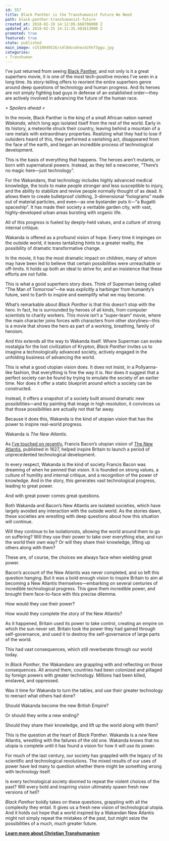 ```yaml
---
id: 557
title: Black Panther is the Transhumanist Future We Need
path: black-panther-transhumanist-future
created_at: 2018-02-19 14:12:09.668706000 Z
updated_at: 2018-02-25 14:11:35.481613000 Z
promoted: true
featured: true
state: published
main_image: v1519049526/s4l0dvsdnezdzhhf3ggu.jpg
categories:
- Transhuman
---
```

I’ve just returned from seeing [Black Panther](https://www.youtube.com/watch?v=xjDjIWPwcPU), and not only is it a great superhero movie, it is one of the most tech-positive movies I’ve seen in a long time. Its story-telling offers to reorient the entire superhero genre around deep questions of technology and human progress. And its heroes are not simply fighting bad guys in defense of an established order—they are actively involved in advancing the future of the human race.

*> Spoilers ahead <*

In the movie, Black Panther is the king of a small African nation named *Wakanda*, which long ago isolated itself from the rest of the world. Early in its history, a meteorite struck their country, leaving behind a mountain of a rare metals with extraordinary properties. Realizing what they had to lose if outsiders heard of this, they performed a vanishing act, disappeared from the face of the earth, and began an incredible process of technological development.

This is the basis of everything that happens. The heroes aren’t mutants, or born with supernatural powers. Instead, as they tell a newcomer, “There’s no magic here—just technology”. 

For the Wakandans, that technology includes highly advanced medical knowledge, the tools to make people stronger and less susceptible to injury, and the ability to stabilize and revive people normally thought of as dead. It allows them to create bulletproof clothing, 3-dimensional “holograms” made out of material particles, and even—as one bystander puts it—“a Bugatti spaceship”. It has made their society a veritable garden city, with vast, highly-developed urban areas bursting with organic life.

All of this progress is fueled by deeply-held values, and a culture of strong internal critique.

Wakanda is offered as a profound vision of hope. Every time it impinges on the outside world, it leaves tantalizing hints to a greater reality, the possibility of dramatic transformative change. 

In the movie, it has the most dramatic impact on children, many of whom may have been led to believe that certain possibilities were unreachable or off-limits. It holds up both an ideal to strive for, and an insistence that these efforts are not futile.

This is what a good superhero story does. Think of Superman being called “The Man of Tomorrow”—he was explicitly a harbinger from humanity’s future, sent to Earth to inspire and exemplify what we may become.

What’s remarkable about *Black Panther* is that this doesn’t stop with the hero. In fact, he is surrounded by heroes of all kinds, from computer scientists to charity workers. This movie isn’t a “super-team” movie, where the main character joins forces with characters from other storylines—this is a movie that shows the hero as part of a working, breathing, family of heroism. 

And this extends all the way to Wakanda itself. Where Superman can evoke nostalgia for the lost civilization of Krypton, *Black Panther* invites us to imagine a technologically advanced society, actively engaged in the unfolding business of advancing the world.

This is what a good utopian vision does. It does not insist, in a Pollyanna-like fashion, that everything is fine the way it is. Nor does it suggest that a perfect society can be found by trying to emulate the society of an earlier time. Nor does it offer a static blueprint around which a society can be constructed.

Instead, it offers a snapshot of a society built around dramatic new possibilities—and by painting that image in high resolution, it convinces us that those possibilities are actually not that far away.

Because it does this, Wakanda is the kind of utopian vision that has the power to inspire real-world progress. 

Wakanda is *The New Atlantis*.

As [I’ve touched on recently](http://micahredding.com/blog/francis-bacon-christian-transhumanist), Francis Bacon’s utopian vision of [The New Atlantis](https://smile.amazon.com/Atlantis-Great-Instauration-Crofts-Classics-ebook/dp/B01DQ3GZ9M/ref=as_li_ss_tl?linkId=ce35711734b8f11f13027d757acf19b8&me=&linkCode=ll1&tag=micahredding-20&_encoding=UTF8), published in 1627, helped inspire Britain to launch a period of unprecedented technological development. 

In every respect, Wakanda is the kind of society Francis Bacon was dreaming of when he penned that vision. It is founded on strong values, a culture of humility and internal critique, and a recognition of the power of knowledge. And in the story, this generates vast technological progress, leading to great power. 

And with great power comes great questions.

Both Wakanda and Bacon’s New Atlantis are isolated societies, which have largely avoided any interaction with the outside world. As the stories dawn, these societies are wrestling with deep questions about how this situation will continue.

Will they continue to be isolationists, allowing the world around them to go on suffering? Will they use their power to take over everything else, and run the world their own way? Or will they share their knowledge, lifting up others along with them?

These are, of course, the choices we always face when wielding great power. 

Bacon’s account of the New Atlantis was never completed, and so left this question hanging. But it was a bold enough vision to inspire Britain to aim at becoming a New Atlantis themselves—embarking on several centuries of incredible technological progress. This gave them incredible power, and brought them face-to-face with this precise dilemma. 

How would they use their power? 

How would they complete the story of the New Atlantis?

As it happened, Britain used its power to take control, creating an empire on which the sun never set. Britain took the power they had gained through self-governance, and used it to destroy the self-governance of large parts of the world. 

This had vast consequences, which still reverberate through our world today.

In *Black Panther*, the Wakandans are grappling with and reflecting on those consequences. All around them, countries had been colonized and pillaged by foreign powers with greater technology. Millions had been killed, enslaved, and oppressed. 

Was it time for Wakanda to turn the tables, and use their greater technology to reenact what others had done? 

Should Wakanda become the new British Empire?

Or should they write a new ending? 

Should they share their knowledge, and lift up the world along with them?

This is the question at the heart of *Black Panther*. Wakanda is a *new* New Atlantis, wrestling with the failures of the old one. Wakanda knows that no utopia is complete until it has found a vision for how it will use its power.

For much of the last century, our society has grappled with the legacy of its scientific and technological revolutions. The mixed results of our uses of power have led many to question whether there might be something wrong with technology itself. 

Is every technological society doomed to repeat the violent choices of the past? Will every bold and inspiring vision ultimately spawn fresh new versions of hell?

*Black Panther* boldly takes on these questions, grappling with all the complexity they entail. It gives us a fresh new vision of technological utopia. And it holds out hope that a world inspired by a Wakandan New Atlantis might not simply repeat the mistakes of the past, but might seize the possibilities of a much, *much* greater future.

**[Learn more about Christian Transhumanism](https://www.christiantranshumanism.org)**
